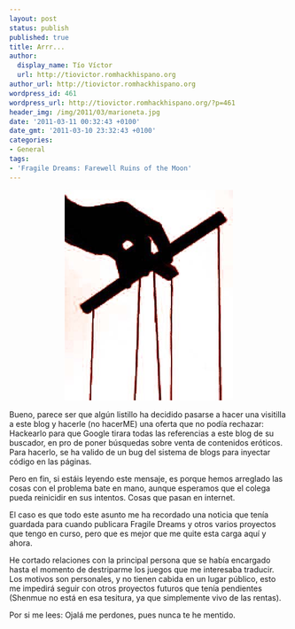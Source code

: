 ```yaml
---
layout: post
status: publish
published: true
title: Arrr...
author:
  display_name: Tío Víctor
  url: http://tiovictor.romhackhispano.org
author_url: http://tiovictor.romhackhispano.org
wordpress_id: 461
wordpress_url: http://tiovictor.romhackhispano.org/?p=461
header_img: /img/2011/03/marioneta.jpg
date: '2011-03-11 00:32:43 +0100'
date_gmt: '2011-03-10 23:32:43 +0100'
categories:
- General
tags:
- 'Fragile Dreams: Farewell Ruins of the Moon'
---
```

<center><img src="/img/2011/03/marioneta.jpg" width="304" height="380" /></center>

Bueno, parece ser que algún listillo ha decidido pasarse a hacer una visitilla a este blog y hacerle (no hacerME) una oferta que no podía rechazar: Hackearlo para que Google tirara todas las referencias a este blog de su buscador, en pro de poner búsquedas sobre venta de contenidos eróticos. Para hacerlo, se ha valido de un bug del sistema de blogs para inyectar código en las páginas.

Pero en fin, si estáis leyendo este mensaje, es porque hemos arreglado las cosas con el problema bate en mano, aunque esperamos que el colega pueda reinicidir en sus intentos. Cosas que pasan en internet.

El caso es que todo este asunto me ha recordado una noticia que tenía guardada para cuando publicara Fragile Dreams y otros varios proyectos que tengo en curso, pero que es mejor que me quite esta carga aquí y ahora.

He cortado relaciones con la principal persona que se había encargado hasta el momento de destriparme los juegos que me interesaba traducir. Los motivos son personales, y no tienen cabida en un lugar público, esto me impedirá seguir con otros proyectos futuros que tenía pendientes (Shenmue no está en esa tesitura, ya que simplemente vivo de las rentas).

Por si me lees: Ojalá me perdones, pues nunca te he mentido.
